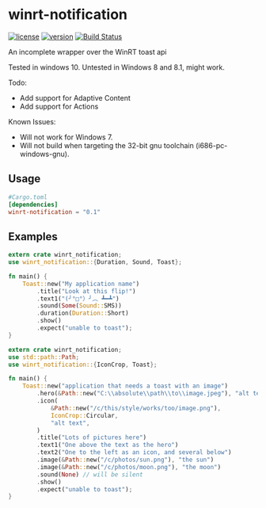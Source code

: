 # winrt-notification

[![license](https://img.shields.io/crates/l/winrt-notification.svg)](https://crates.io/crates/winrt-notification/)
[![version](https://img.shields.io/crates/v/winrt-notification.svg)](https://crates.io/crates/winrt-notification/)
[![Build Status](https://img.shields.io/appveyor/ci/allenbenz/winrt-notification.svg)](https://ci.appveyor.com/project/allenbenz/winrt-notification)

An incomplete wrapper over the WinRT toast api

Tested in windows 10. Untested in Windows 8 and 8.1, might work.

Todo:
* Add support for Adaptive Content
* Add support for Actions

Known Issues:
* Will not work for Windows 7.
* Will not build when targeting the 32-bit gnu toolchain (i686-pc-windows-gnu).

## Usage

```toml
#Cargo.toml
[dependencies]
winrt-notification = "0.1"
```

## Examples

```rust
extern crate winrt_notification;
use winrt_notification::{Duration, Sound, Toast};

fn main() {
    Toast::new("My application name")
        .title("Look at this flip!")
        .text1("(╯°□°）╯︵ ┻━┻")
        .sound(Some(Sound::SMS))
        .duration(Duration::Short)
        .show()
        .expect("unable to toast");
}
```

```rust
extern crate winrt_notification;
use std::path::Path;
use winrt_notification::{IconCrop, Toast};

fn main() {
    Toast::new("application that needs a toast with an image")
        .hero(&Path::new("C:\\absolute\\path\\to\\image.jpeg"), "alt text")
        .icon(
            &Path::new("/c/this/style/works/too/image.png"),
            IconCrop::Circular,
            "alt text",
        )
        .title("Lots of pictures here")
        .text1("One above the text as the hero")
        .text2("One to the left as an icon, and several below")
        .image(&Path::new("/c/photos/sun.png"), "the sun")
        .image(&Path::new("/c/photos/moon.png"), "the moon")
        .sound(None) // will be silent
        .show()
        .expect("unable to toast");
}

```
